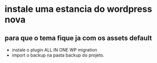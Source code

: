 # instale uma estancia do wordpress nova

## para que o tema fique ja com os assets default

- instale o plugin ALL IN ONE WP migration
- import o backup na pasta backup do projeto.
